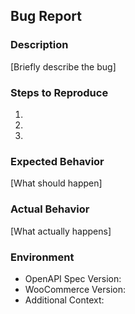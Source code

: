 ## Bug Report
### Description
[Briefly describe the bug]

### Steps to Reproduce
1. 
2. 
3. 

### Expected Behavior
[What should happen]

### Actual Behavior
[What actually happens]

### Environment
- OpenAPI Spec Version: 
- WooCommerce Version:
- Additional Context: